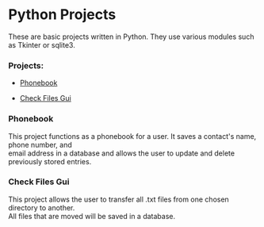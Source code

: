 # Python Projects
These are basic projects written in Python. They use various modules such as Tkinter or sqlite3.

### Projects:

+ [Phonebook](https://github.com/caduque0906/Python_Projects/tree/main/Django_Checkbook_Project)
* [Check Files Gui](https://github.com/caduque0906/Python_Projects/blob/main/file_transfer.py)

### Phonebook
This project functions as a phonebook for a user. It saves a contact's name, phone number, and <br>email address in a database and allows the user to update and delete previously stored entries.

### Check Files Gui
This project allows the user to transfer all .txt files from one chosen directory to another. <br>All files that are moved will be saved in a database.
